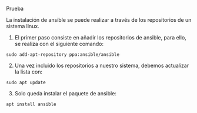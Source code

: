 Prueba

La instalación de ansible se puede realizar a través de los repositorios de un sistema linux.

1. El primer paso consiste en añadir los repositorios de ansible, para ello, se realiza con el siguiente comando:

``sudo add-apt-repository ppa:ansible/ansible``

2. Una vez incluido los repositorios a nuestro sistema, debemos actualizar la lista con:

``sudo apt update``

3. Solo queda instalar el paquete de ansible:

``apt install ansible``

